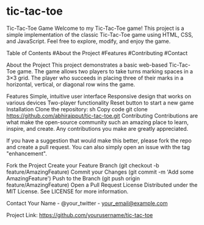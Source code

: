 # tic-tac-toe
Tic-Tac-Toe Game
Welcome to my Tic-Tac-Toe game! This project is a simple implementation of the classic Tic-Tac-Toe game using HTML, CSS, and JavaScript. Feel free to explore, modify, and enjoy the game.

Table of Contents
#About the Project
#Features
#Contributing
#Contact



About the Project
This project demonstrates a basic web-based Tic-Tac-Toe game. The game allows two players to take turns marking spaces in a 3×3 grid. The player who succeeds in placing three of their marks in a horizontal, vertical, or diagonal row wins the game.

Features
Simple, intuitive user interface
Responsive design that works on various devices
Two-player functionality
Reset button to start a new game
Installation
Clone the repository:
sh
Copy code
git clone https://github.com/abhirajpput/tic-tac-toe.git
Contributing
Contributions are what make the open-source community such an amazing place to learn, inspire, and create. Any contributions you make are greatly appreciated.

If you have a suggestion that would make this better, please fork the repo and create a pull request. You can also simply open an issue with the tag "enhancement".

Fork the Project
Create your Feature Branch (git checkout -b feature/AmazingFeature)
Commit your Changes (git commit -m 'Add some AmazingFeature')
Push to the Branch (git push origin feature/AmazingFeature)
Open a Pull Request
License
Distributed under the MIT License. See LICENSE for more information.

Contact
Your Name - @your_twitter - your_email@example.com

Project Link: https://github.com/yourusername/tic-tac-toe
